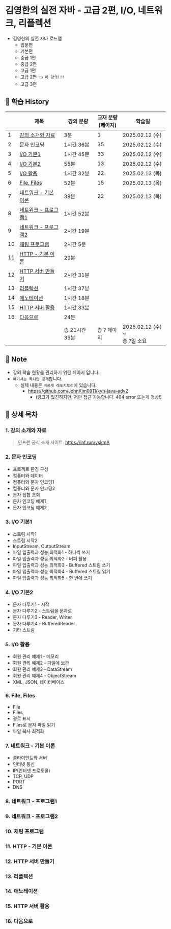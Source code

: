 # 김영한의 실전 자바 - 고급 2편, I/O, 네트워크, 리플렉션

- 김영한의 실전 자바 로드맵
  - 입문편
  - 기본편
  - 중급 1편
  - 중급 2편
  - 고급 1편 
  - 고급 2편 `👈 이 강의!!!`
  - 고급 3편

## 📅 학습 History

|    | 제목                               | 강의 분량      | 교재 분량<br>(페이지) | 학습일                          |
|----|----------------------------------|------------|----------------|------------------------------|
| 1  | [강의 소개와 자료](#1-강의-소개와-자료)        | 3분         | 1              | 2025.02.12 (수)               |
| 2  | [문자 인코딩](#2-문자-인코딩)              | 1시간 36분    | 35             | 2025.02.12 (수)               |
| 3  | [I/O 기본1](#3-io-기본1)             | 1시간 45분    | 33             | 2025.02.12 (수)               |
| 4  | [I/O 기본2](#4-io-기본2)             | 55분        | 13             | 2025.02.12 (수)               |
| 5  | [I/O 활용](#5-io-활용)               | 1시간 32분    | 22             | 2025.02.13 (목)               |
| 6  | [File, Files](#6-file-files)     | 52분        | 15             | 2025.02.13 (목)               |
| 7  | [네트워크 - 기본 이론](#7-네트워크---기본-이론)  | 38분        | 22             | 2025.02.13 (목)               |
| 8  | [네트워크 - 프로그램1](#8-네트워크---프로그램1)  | 1시간 52분    |                |                              |
| 9  | [네트워크 - 프로그램2](#9-네트워크---프로그램2)  | 2시간 19분    |                |                              |
| 10 | [채팅 프로그램](#10-채팅-프로그램)           | 2시간 5분     |                |                              |
| 11 | [HTTP - 기본 이론](#11-http---기본-이론) | 29분        |                |                              |
| 12 | [HTTP 서버 만들기](#12-http-서버-만들기)   | 2시간 31분    |                |                              |
| 13 | [리플렉션](#13-리플렉션)                 | 1시간 37분    |                |                              |
| 14 | [애노테이션](#14-애노테이션)               | 1시간 18분    |                |                              |
| 15 | [HTTP 서버 활용](#15-http-서버-활용)     | 1시간 33분    |                |                              |
| 16 | [다음으로](#16-다음으로)                 | 24분        |                |                              |
|    |                                  | 총 21시간 35분 | 총 ? 페이지        | 2025.02.12 (수) ~ <br>총 ?일 소요 |

## 📌 Note

- 강의 학습 현황을 관리하기 위한 페이지 입니다.
- `여기서는 목차만 공개`합니다.
    - 실제 내용은 `비공개 레포지토리`에 있습니다.
      - https://github.com/JohnKim0911/kyh-java-adv2
        - (링크가 있긴하지만, 저만 접근 가능합니다. 404 error 뜨는게 정상!)

## 🔎 상세 목차

### 1. 강의 소개와 자료

> 인프런 공식 소개 사이트: https://inf.run/vskmA

### 2. 문자 인코딩

- 프로젝트 환경 구성
- 컴퓨터와 데이터
- 컴퓨터와 문자 인코딩1
- 컴퓨터와 문자 인코딩2
- 문자 집합 조회
- 문자 인코딩 예제1
- 문자 인코딩 예제2

### 3. I/O 기본1

- 스트림 시작1
- 스트림 시작2
- InputStream, OutputStream
- 파일 입출력과 성능 최적화1 - 하나씩 쓰기
- 파일 입출력과 성능 최적화2 - 버퍼 활용
- 파일 입출력과 성능 최적화3 - Buffered 스트림 쓰기
- 파일 입출력과 성능 최적화4 - Buffered 스트림 읽기
- 파일 입출력과 성능 최적화5 - 한 번에 쓰기

### 4. I/O 기본2

- 문자 다루기1 - 시작
- 문자 다루기2 - 스트림을 문자로
- 문자 다루기3 - Reader, Writer
- 문자 다루기4 - BufferedReader
- 기타 스트림

### 5. I/O 활용

- 회원 관리 예제1 - 메모리
- 회원 관리 예제2 - 파일에 보관
- 회원 관리 예제3 - DataStream
- 회원 관리 예제4 - ObjectStream
- XML, JSON, 데이터베이스

### 6. File, Files

- File
- Files
- 경로 표시
- Files로 문자 파일 읽기
- 파일 복사 최적화

### 7. 네트워크 - 기본 이론

- 클라이언트와 서버
- 인터넷 통신
- IP(인터넷 프로토콜)
- TCP, UDP
- PORT
- DNS

### 8. 네트워크 - 프로그램1
### 9. 네트워크 - 프로그램2
### 10. 채팅 프로그램
### 11. HTTP - 기본 이론
### 12. HTTP 서버 만들기
### 13. 리플렉션
### 14. 애노테이션
### 15. HTTP 서버 활용
### 16. 다음으로
